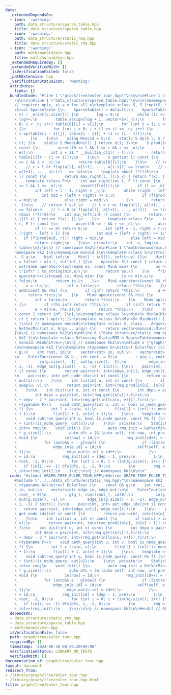 ```yaml
---
data:
  _extendedDependsOn:
  - icon: ':warning:'
    path: data_structure/sparse_table.hpp
    title: data_structure/sparse_table.hpp
  - icon: ':warning:'
    path: data_structure/static_rmq.hpp
    title: data_structure/static_rmq.hpp
  - icon: ':warning:'
    path: math/monoid/min.hpp
    title: math/monoid/min.hpp
  _extendedRequiredBy: []
  _extendedVerifiedWith: []
  _isVerificationFailed: false
  _pathExtension: hpp
  _verificationStatusIcon: ':warning:'
  attributes:
    links: []
  bundledCode: "#line 1 \"graph/tree/euler_tour.hpp\"\n\n\n\n#line 1 \"data_structure/static_rmq.hpp\"\
    \n\n\n\n#line 1 \"data_structure/sparse_table.hpp\"\n\n\n\nnamespace kk2 {\n\n\
    // require: op(x, x) = x for all x\ntemplate <class S, S (*op)(S, S), S (*e)()>\n\
    struct SparseTable {\n    SparseTable() = default;\n    SparseTable(const vector<S>&\
    \ v) : _n(int(v.size())) {\n        log = 0;\n        while ((1 << log) < _n)\
    \ log++;\n        table.assign(log + 1, vector<S>(_n));\n        for (int i =\
    \ 0; i < _n; i++) table[0][i] = v[i];\n        for (int i = 1; i <= log; i++)\
    \ {\n            for (int j = 0; j + (1 << i) <= _n; j++) {\n                table[i][j]\
    \ = op(table[i - 1][j], table[i - 1][j + (1 << (i - 1))]);\n            }\n  \
    \      }\n    }\n\n    using Monoid = S;\n    static S Op(S l, S r) { return op(l,\
    \ r); }\n    static S MonoidUnit() { return e(); }\n\n    S prod(int l, int r)\
    \ const {\n        assert(0 <= l && l <= r && r <= _n);\n        if (l == r) return\
    \ e();\n        int i = 31 ^ __builtin_clz(r - l);\n        return op(table[i][l],\
    \ table[i][r - (1 << i)]);\n    }\n\n    S get(int i) const {\n        assert(0\
    \ <= i && i < _n);\n        return table[0][i];\n    }\n\n    // return r s.t.\n\
    \    // r = l or f(op(a[l], a[l+1], ..., a[r-1])) == true\n    // r = n or f(op(a[l],\
    \ a[l+1], ..., a[r]))   == false\n    template <bool (*f)(S)>\n    int max_right(int\
    \ l) const {\n        return max_right(l, [](S x) { return f(x); });\n    }\n\
    \    template <class F>\n    int max_right(int l, F f) const {\n        assert(0\
    \ <= l && l <= _n);\n        assert(f(e()));\n        if (l == _n) return _n;\n\
    \        int left = l - 1, right = _n;\n        while (right - left > 1) {\n \
    \           int mid = (left + right) >> 1;\n            if (f(prod(l, mid))) left\
    \ = mid;\n            else right = mid;\n        }\n        return right;\n  \
    \  }\n\n    // return l s.t.\n    // l = r or f(op(a[l], a[l+1], ..., a[r-1]))\
    \ == false\n    // l = 0 or f(op(a[l], a[l+1], ..., a[r]))   == true\n    template\
    \ <bool (*f)(S)>\n    int min_left(int r) const {\n        return min_left(r,\
    \ [](S x) { return f(x); });\n    }\n    template <class F>\n    int min_left(int\
    \ r, F f) const {\n        assert(0 <= r && r <= _n);\n        assert(f(e()));\n\
    \        if (r == 0) return 0;\n        int left = -1, right = r;\n        while\
    \ (right - left > 1) {\n            int mid = (left + right) >> 1;\n         \
    \   if (f(prod(mid, r))) right = mid;\n            else left = mid;\n        }\n\
    \        return right;\n    }\n\n  private:\n    int _n, log;\n    vector<vector<S>>\
    \ table;\n};\n\n} // namespace kk2\n\n\n#line 1 \"math/monoid/min.hpp\"\n\n\n\n\
    namespace kk2 {\n\nnamespace monoid {\n\ntemplate <class S>\nstruct Min {\n  \
    \  S a;\n    bool inf;\n    Min() : a(S()), inf(true) {}\n    Min(S a_, bool inf_\
    \ = false) : a(a_), inf(inf_) {}\n    operator S() const { return a; }\n    friend\
    \ ostream& operator<<(ostream& os, const Min& min) {\n        os << (min.inf ?\
    \ \"inf\" : to_string(min.a));\n        return os;\n    }\n    friend istream&\
    \ operator>>(istream& is, Min& min) {\n        is >> min.a;\n        min.inf =\
    \ false;\n        return is;\n    }\n    Min& operator=(const S& rhs) {\n    \
    \    a = rhs;\n        inf = false;\n        return *this;\n    }\n\n    Min&\
    \ add(const S& rhs) {\n        if (inf) return *this;\n        a += rhs;\n   \
    \     return *this;\n    }\n    Min& update(const S& rhs) {\n        a = rhs;\n\
    \        inf = false;\n        return *this;\n    }\n    Min& op(const Min& rhs)\
    \ {\n        if (rhs.inf) return *this;\n        if (inf) return *this = rhs;\n\
    \        a = min(a, rhs.a);\n        return *this;\n    }\n\n    bool is_inf()\
    \ const { return inf; }\n};\n\ntemplate <class S>\nMin<S> MinOp(Min<S> l, Min<S>\
    \ r) { return l.op(r); }\n\ntemplate <class S>\nMin<S> MinUnit() { return Min<S>();\
    \ }\n\n} // namespace monoid\n\ntemplate <class S, class... Args>\nvector<monoid::Min<S>>\
    \ GetVecMin(int n, Args... args) {\n    return vector<monoid::Min<S>>(n, monoid::Min<S>(args...));\n\
    }\n\n} // namespace kk2\n\n\n#line 6 \"data_structure/static_rmq.hpp\"\n\nnamespace\
    \ kk2 {\n\ntemplate <class S>\nusing StaticRMQ = SparseTable<monoid::Min<S>, monoid::MinOp<S>,\
    \ monoid::MinUnit<S>>;\n\n} // namespace kk2\n\n\n#line 5 \"graph/tree/euler_tour.hpp\"\
    \n\nnamespace kk2 {\n\ntemplate <typename G>\nstruct EulerTour {\n    const G&\
    \ g;\n    int root, id;\n    vector<int> in, out;\n    vector<int> edge_in, edge_out;\n\
    \n    EulerTour(const G& g_, int root_ = 0)\n        : g(g_), root(root_), id(0),\n\
    \          in(g.size(), -1), out(g.size(), -1),\n          edge_in(g.size() -\
    \ 1, -1), edge_out(g.size() - 1, -1) { init(); }\n\n    pair<int, int> get_edge_idx(int\
    \ i) const {\n        return pair<int, int>(edge_in[i], edge_out[i]);\n    }\n\
    \n    pair<int, int> get_node_idx(int u) const {\n        return pair<int, int>(in[u],\
    \ out[u]);\n    }\n\n    int lca(int u, int v) const {\n        if (in[u] > in[v])\
    \ swap(u, v);\n        return pair<int, int>(rmq.prod(in[u], in[v] + 1)).second;\n\
    \    }\n\n    int dist(int u, int v) const {\n        int depu = pair<int, int>(rmq.get(in[u])).first;\n\
    \        int depv = pair<int, int>(rmq.get(in[v])).first;\n        return depu\
    \ + depv - 2 * pair<int, int>(rmq.get(in[lca(u, v)])).first;\n    }\n\n    template\
    \ <typename F>\n    void path_query(int u, int v, bool is_node_query, const F&\
    \ f) {\n        int l = lca(u, v);\n        f(in[l] + (int)!is_node_query, in[u]\
    \ + 1);\n        f(in[l] + 1, in[v] + 1);\n    }\n\n    template <typename F>\n\
    \    void subtree_query(int u, bool is_node_query, const F& f) {\n        f(in[u]\
    \ + (int)!is_node_query, out[u]);\n    }\n\n  private:\n    StaticRMQ<pair<int,\
    \ int>> rmq;\n    void init() {\n        auto rmq_init = GetVecMin<pair<int, int>>(2\
    \ * g.size());\n        auto dfs = [&](auto self, int now, int pre, int dep) ->\
    \ void {\n            in[now] = id;\n            rmq_init[id++] = {dep, now};\n\
    \            for (auto&& e : g[now]) {\n                if ((int)e == pre) continue;\n\
    \                edge_in[e.id] = id;\n                self(self, e, now, dep +\
    \ 1);\n                edge_out[e.id] = id++;\n            }\n            out[now]\
    \ = id;\n            rmq_init[id] = {dep - 1, pre};\n        };\n        dfs(dfs,\
    \ root, -1, 0);\n        for (int i = 0; i < (int)g.size(); i++) {\n         \
    \   if (in[i] == -1) dfs(dfs, i, -1, 0);\n        }\n        rmq = StaticRMQ<pair<int,\
    \ int>>(rmq_init);\n    }\n};\n\n} // namespace kk2\n\n\n"
  code: "#ifndef GRAPH_TREE_EULER_TOUR_HPP\n#define GRAPH_TREE_EULER_TOUR_HPP 1\n\n\
    #include \"../../data_structure/static_rmq.hpp\"\n\nnamespace kk2 {\n\ntemplate\
    \ <typename G>\nstruct EulerTour {\n    const G& g;\n    int root, id;\n    vector<int>\
    \ in, out;\n    vector<int> edge_in, edge_out;\n\n    EulerTour(const G& g_, int\
    \ root_ = 0)\n        : g(g_), root(root_), id(0),\n          in(g.size(), -1),\
    \ out(g.size(), -1),\n          edge_in(g.size() - 1, -1), edge_out(g.size() -\
    \ 1, -1) { init(); }\n\n    pair<int, int> get_edge_idx(int i) const {\n     \
    \   return pair<int, int>(edge_in[i], edge_out[i]);\n    }\n\n    pair<int, int>\
    \ get_node_idx(int u) const {\n        return pair<int, int>(in[u], out[u]);\n\
    \    }\n\n    int lca(int u, int v) const {\n        if (in[u] > in[v]) swap(u,\
    \ v);\n        return pair<int, int>(rmq.prod(in[u], in[v] + 1)).second;\n   \
    \ }\n\n    int dist(int u, int v) const {\n        int depu = pair<int, int>(rmq.get(in[u])).first;\n\
    \        int depv = pair<int, int>(rmq.get(in[v])).first;\n        return depu\
    \ + depv - 2 * pair<int, int>(rmq.get(in[lca(u, v)])).first;\n    }\n\n    template\
    \ <typename F>\n    void path_query(int u, int v, bool is_node_query, const F&\
    \ f) {\n        int l = lca(u, v);\n        f(in[l] + (int)!is_node_query, in[u]\
    \ + 1);\n        f(in[l] + 1, in[v] + 1);\n    }\n\n    template <typename F>\n\
    \    void subtree_query(int u, bool is_node_query, const F& f) {\n        f(in[u]\
    \ + (int)!is_node_query, out[u]);\n    }\n\n  private:\n    StaticRMQ<pair<int,\
    \ int>> rmq;\n    void init() {\n        auto rmq_init = GetVecMin<pair<int, int>>(2\
    \ * g.size());\n        auto dfs = [&](auto self, int now, int pre, int dep) ->\
    \ void {\n            in[now] = id;\n            rmq_init[id++] = {dep, now};\n\
    \            for (auto&& e : g[now]) {\n                if ((int)e == pre) continue;\n\
    \                edge_in[e.id] = id;\n                self(self, e, now, dep +\
    \ 1);\n                edge_out[e.id] = id++;\n            }\n            out[now]\
    \ = id;\n            rmq_init[id] = {dep - 1, pre};\n        };\n        dfs(dfs,\
    \ root, -1, 0);\n        for (int i = 0; i < (int)g.size(); i++) {\n         \
    \   if (in[i] == -1) dfs(dfs, i, -1, 0);\n        }\n        rmq = StaticRMQ<pair<int,\
    \ int>>(rmq_init);\n    }\n};\n\n} // namespace kk2\n\n#endif // GRAPH_TREE_EULER_TOUR_HPP\n"
  dependsOn:
  - data_structure/static_rmq.hpp
  - data_structure/sparse_table.hpp
  - math/monoid/min.hpp
  isVerificationFile: false
  path: graph/tree/euler_tour.hpp
  requiredBy: []
  timestamp: '2024-08-30 00:26:20+09:00'
  verificationStatus: LIBRARY_NO_TESTS
  verifiedWith: []
documentation_of: graph/tree/euler_tour.hpp
layout: document
redirect_from:
- /library/graph/tree/euler_tour.hpp
- /library/graph/tree/euler_tour.hpp.html
title: graph/tree/euler_tour.hpp
---
```

